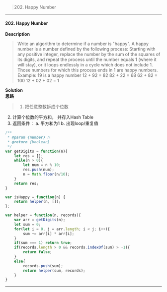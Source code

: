 >202. Happy Number

* * *
#### 202. Happy Number 

**Description**   
>Write an algorithm to determine if a number is "happy".
A happy number is a number defined by the following process: Starting with any positive integer, replace the number by the sum of the squares of its digits, and repeat the process until the number equals 1 (where it will stay), or it loops endlessly in a cycle which does not include 1. Those numbers for which this process ends in 1 are happy numbers.
Example: 19 is a happy number
12 + 92 = 82
82 + 22 = 68
62 + 82 = 100
12 + 02 + 02 = 1


**Solution**  
**思路**  
>1. 把任意整数拆成个位数
2. 计算个位数的平方和， 并存入Hash Table
3. 返回条件： a. 平方和为1  b. 出现loop/重复值

```JavaScript
/**
 * @param {number} n
 * @return {boolean}
 */
var getDigits = function(n){
    let res = [];
    while(n > 0){
        let num = n % 10;
        res.push(num);
        n = Math.floor(n/10);
    }
    return res;
}

var isHappy = function(n) {
    return helper(n, []);
};

var helper = function(n, records){
    var arr = getDigits(n);
    let sum = 0;
    for(let i = 0, j = arr.length; i < j; i++){
        sum += arr[i] * arr[i];        
    }
    if(sum === 1) return true;
    if(records.length > 0 && records.indexOf(sum) > -1){
        return false;
    }
    else{
        records.push(sum);
        return helper(sum, records);
    }    
}

```
* * *
